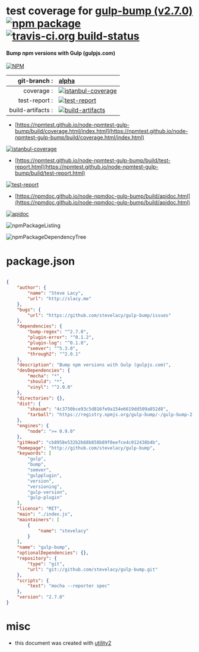 # test coverage for  [gulp-bump (v2.7.0)](http://github.com/stevelacy/gulp-bump)  [![npm package](https://img.shields.io/npm/v/npmtest-gulp-bump.svg?style=flat-square)](https://www.npmjs.org/package/npmtest-gulp-bump) [![travis-ci.org build-status](https://api.travis-ci.org/npmtest/node-npmtest-gulp-bump.svg)](https://travis-ci.org/npmtest/node-npmtest-gulp-bump)
#### Bump npm versions with Gulp (gulpjs.com)

[![NPM](https://nodei.co/npm/gulp-bump.png?downloads=true&downloadRank=true&stars=true)](https://www.npmjs.com/package/gulp-bump)

| git-branch : | [alpha](https://github.com/npmtest/node-npmtest-gulp-bump/tree/alpha)|
|--:|:--|
| coverage : | [![istanbul-coverage](https://npmtest.github.io/node-npmtest-gulp-bump/build/coverage.badge.svg)](https://npmtest.github.io/node-npmtest-gulp-bump/build/coverage.html/index.html)|
| test-report : | [![test-report](https://npmtest.github.io/node-npmtest-gulp-bump/build/test-report.badge.svg)](https://npmtest.github.io/node-npmtest-gulp-bump/build/test-report.html)|
| build-artifacts : | [![build-artifacts](https://npmtest.github.io/node-npmtest-gulp-bump/glyphicons_144_folder_open.png)](https://github.com/npmtest/node-npmtest-gulp-bump/tree/gh-pages/build)|

- [https://npmtest.github.io/node-npmtest-gulp-bump/build/coverage.html/index.html](https://npmtest.github.io/node-npmtest-gulp-bump/build/coverage.html/index.html)

[![istanbul-coverage](https://npmtest.github.io/node-npmtest-gulp-bump/build/screenCapture.buildCi.browser.%252Ftmp%252Fbuild%252Fcoverage.lib.html.png)](https://npmtest.github.io/node-npmtest-gulp-bump/build/coverage.html/index.html)

- [https://npmtest.github.io/node-npmtest-gulp-bump/build/test-report.html](https://npmtest.github.io/node-npmtest-gulp-bump/build/test-report.html)

[![test-report](https://npmtest.github.io/node-npmtest-gulp-bump/build/screenCapture.buildCi.browser.%252Ftmp%252Fbuild%252Ftest-report.html.png)](https://npmtest.github.io/node-npmtest-gulp-bump/build/test-report.html)

- [https://npmdoc.github.io/node-npmdoc-gulp-bump/build/apidoc.html](https://npmdoc.github.io/node-npmdoc-gulp-bump/build/apidoc.html)

[![apidoc](https://npmdoc.github.io/node-npmdoc-gulp-bump/build/screenCapture.buildCi.browser.%252Ftmp%252Fbuild%252Fapidoc.html.png)](https://npmdoc.github.io/node-npmdoc-gulp-bump/build/apidoc.html)

![npmPackageListing](https://npmtest.github.io/node-npmtest-gulp-bump/build/screenCapture.npmPackageListing.svg)

![npmPackageDependencyTree](https://npmtest.github.io/node-npmtest-gulp-bump/build/screenCapture.npmPackageDependencyTree.svg)



# package.json

```json

{
    "author": {
        "name": "Steve Lacy",
        "url": "http://slacy.me"
    },
    "bugs": {
        "url": "https://github.com/stevelacy/gulp-bump/issues"
    },
    "dependencies": {
        "bump-regex": "^2.7.0",
        "plugin-error": "^0.1.2",
        "plugin-log": "^0.1.0",
        "semver": "^5.3.0",
        "through2": "^2.0.1"
    },
    "description": "Bump npm versions with Gulp (gulpjs.com)",
    "devDependencies": {
        "mocha": "*",
        "should": "*",
        "vinyl": "^2.0.0"
    },
    "directories": {},
    "dist": {
        "shasum": "4c3750bce93c5d816fe9a154e6619dd509a852d8",
        "tarball": "https://registry.npmjs.org/gulp-bump/-/gulp-bump-2.7.0.tgz"
    },
    "engines": {
        "node": ">= 0.9.0"
    },
    "gitHead": "cb8958e532b2b68b858b89f0eefce4c012438b4b",
    "homepage": "http://github.com/stevelacy/gulp-bump",
    "keywords": [
        "gulp",
        "bump",
        "semver",
        "gulpplugin",
        "version",
        "versioning",
        "gulp-version",
        "gulp-plugin"
    ],
    "license": "MIT",
    "main": "./index.js",
    "maintainers": [
        {
            "name": "stevelacy"
        }
    ],
    "name": "gulp-bump",
    "optionalDependencies": {},
    "repository": {
        "type": "git",
        "url": "git://github.com/stevelacy/gulp-bump.git"
    },
    "scripts": {
        "test": "mocha --reporter spec"
    },
    "version": "2.7.0"
}
```



# misc
- this document was created with [utility2](https://github.com/kaizhu256/node-utility2)
